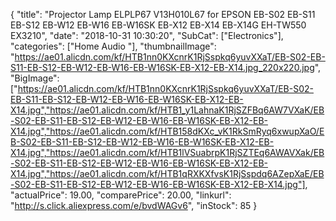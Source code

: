 {
	"title": "Projector Lamp ELPLP67 V13H010L67 for EPSON EB-S02 EB-S11 EB-S12 EB-W12 EB-W16 EB-W16SK EB-X12 EB-X14 EB-X14G EH-TW550 EX3210",
	"date": "2018-10-31 10:30:20",
	"SubCat": ["Electronics"],
	"categories": ["Home Audio "],
	"thumbnailImage": "https://ae01.alicdn.com/kf/HTB1nn0KXcnrK1RjSspkq6yuvXXaT/EB-S02-EB-S11-EB-S12-EB-W12-EB-W16-EB-W16SK-EB-X12-EB-X14.jpg_220x220.jpg",
	"BigImage": ["https://ae01.alicdn.com/kf/HTB1nn0KXcnrK1RjSspkq6yuvXXaT/EB-S02-EB-S11-EB-S12-EB-W12-EB-W16-EB-W16SK-EB-X12-EB-X14.jpg","https://ae01.alicdn.com/kf/HTB1_y1LahnaK1RjSZFBq6AW7VXaK/EB-S02-EB-S11-EB-S12-EB-W12-EB-W16-EB-W16SK-EB-X12-EB-X14.jpg","https://ae01.alicdn.com/kf/HTB158dKXc_vK1RkSmRyq6xwupXaO/EB-S02-EB-S11-EB-S12-EB-W12-EB-W16-EB-W16SK-EB-X12-EB-X14.jpg","https://ae01.alicdn.com/kf/HTB1lVSuabrpK1RjSZTEq6AWAVXak/EB-S02-EB-S11-EB-S12-EB-W12-EB-W16-EB-W16SK-EB-X12-EB-X14.jpg","https://ae01.alicdn.com/kf/HTB1qRXKXfvsK1RjSspdq6AZepXaE/EB-S02-EB-S11-EB-S12-EB-W12-EB-W16-EB-W16SK-EB-X12-EB-X14.jpg"],
	"actualPrice": 19.00,
	"comparePrice": 20.00,
	"linkurl": "http://s.click.aliexpress.com/e/bvdWAGv6",
	"inStock": 85
}
